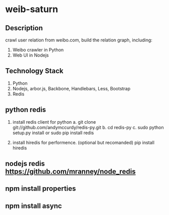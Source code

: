 weib-saturn
============

## Description
crawl user relation from weibo.com, build the relation graph, including:

1. Weibo crawler in Python
1. Web UI in Nodejs

## Technology Stack
1. Python
1. Nodejs, arbor.js, Backbone, Handlebars, Less, Bootstrap
1. Redis

## python redis
1. install redis client for python
    a. git clone git://github.com/andymccurdy/redis-py.git
    b. cd redis-py
    c. sudo python setup.py install 
or
    sudo pip install redis

2. install hiredis for performence. (optional but recomanded)
    pip install hiredis       
    
## nodejs redis https://github.com/mranney/node_redis
## npm install properties
## npm install async
